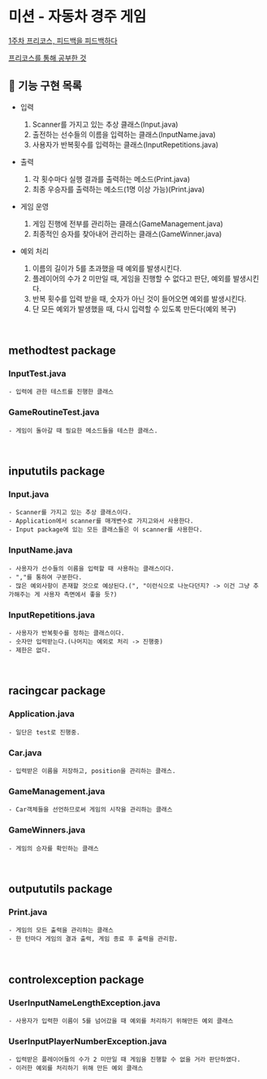 # 미션 - 자동차 경주 게임
[1주차 프리코스, 피드백을 피드백하다](https://www.notion.so/1-8b5157674d1340d7a4086641f602d542)

[프리코스를 통해 공부한 것](https://www.notion.so/9186a1ce15b54fddb0c0ca0c8b99c39d)
## 🚀 기능 구현 목록
- 입력
    1. Scanner를 가지고 있는 추상 클래스(Input.java)
    2. 출전하는 선수들의 이름을 입력하는 클래스(InputName.java)
    3. 사용자가 반복횟수를 입력하는 클래스(InputRepetitions.java)
    
- 출력
    1. 각 횟수마다 실행 결과를 출력하는 메소드(Print.java)
    2. 최종 우승자를 출력하는 메소드(1명 이상 가능)(Print.java) 
    
- 게임 운영
    1. 게임 진행에 전부를 관리하는 클래스(GameManagement.java)
    2. 최종적인 승자를 찾아내어 관리하는 클래스(GameWinner.java)
    
- 예외 처리
    1. 이름의 길이가 5를 초과했을 때 예외를 발생시킨다.
    2. 플레이어의 수가 2 미만일 때, 게임을 진행할 수 없다고 판단, 예외를 발생시킨다.
    3. 반복 횟수를 입력 받을 때, 숫자가 아닌 것이 들어오면 예외를 발생시킨다.
    4. 단 모든 예외가 발생했을 때, 다시 입력할 수 있도록 만든다(예외 복구)

<br>

## methodtest package

### InputTest.java
    - 입력에 관한 테스트를 진행한 클래스
    
### GameRoutineTest.java
    - 게임이 돌아갈 때 필요한 메소드들을 테스한 클래스.

<br>

## inpututils package


### Input.java
    - Scanner를 가지고 있는 추상 클래스이다.
    - Application에서 scanner를 매개변수로 가지고와서 사용한다.
    - Input package에 있는 모든 클래스들은 이 scanner를 사용한다.
    
### InputName.java
    - 사용자가 선수들의 이름을 입력할 때 사용하는 클래스이다.
    - ","를 통하여 구분한다.
    - 많은 예외사항이 존재할 것으로 예상된다.(", "이런식으로 나눈다던지? -> 이건 그냥 추가해주는 게 사용자 측면에서 좋을 듯?)
    
### InputRepetitions.java
    - 사용자가 반복횟수를 정하는 클래스이다.
    - 숫자만 입력받는다.(나머지는 예외로 처리 -> 진행중)
    - 제한은 없다.

<br>
    
## racingcar package


### Application.java
    - 일단은 test로 진행중.
    
### Car.java
    - 입력받은 이름을 저장하고, position을 관리하는 클래스. 

### GameManagement.java
    - Car객체들을 선언하므로써 게임의 시작을 관리하는 클래스
    
### GameWinners.java 
    - 게임의 승자를 확인하는 클래스
    
<br>

## outpututils package


### Print.java
    - 게임의 모든 출력을 관리하는 클래스
    - 한 턴마다 게임의 결과 출력, 게임 종료 후 출력을 관리함.

<br>
    
## controlexception package


### UserInputNameLengthException.java
    - 사용자가 입력한 이름이 5를 넘어갔을 때 예외를 처리하기 위해만든 예외 클래스
    
### UserInputPlayerNumberException.java
    - 입력받은 플레이어들의 수가 2 미만일 때 게임을 진행할 수 없을 거라 판단하였다.
    - 이러한 예외를 처리하기 위해 만든 예외 클래스
